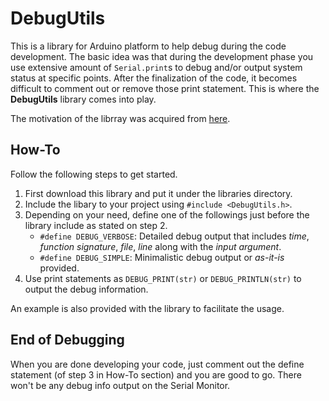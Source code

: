 # DebugUtils
This is a library for Arduino platform to help debug during the code development. The basic idea was that during the development phase you use extensive amount of `Serial.print`s to debug and/or output system status at specific points. After the finalization of the code, it becomes difficult to comment out or remove those print statement. This is where the **DebugUtils** library comes into play. 

The motivation of the librray was acquired from [here](http://www.arduino.cc/cgi-bin/yabb2/YaBB.pl?num=1271517197).

## How-To
Follow the following steps to get started.

1. First download this library and put it under the libraries directory. 
2. Include the libary to your project using `#include <DebugUtils.h>`.
3. Depending on your need, define one of the followings just before the library include as stated on step 2.
    * `#define DEBUG_VERBOSE`: Detailed debug output that includes *time*, *function signature*, *file*, *line* along with the *input argument*. 
    * `#define DEBUG_SIMPLE`: Minimalistic debug output or *as-it-is* provided. 
4. Use print statements as `DEBUG_PRINT(str)` or `DEBUG_PRINTLN(str)` to output the debug information. 

An example is also provided with the library to facilitate the usage. 

## End of Debugging
When you are done developing your code, just comment out the define statement (of step 3 in How-To section) and you are good to go. There won't be any debug info output on the Serial Monitor. 


